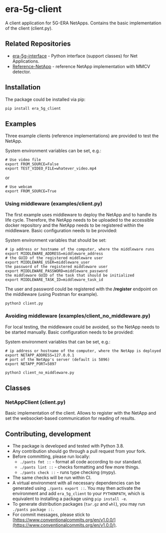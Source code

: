 # era-5g-client

A client application for 5G-ERA NetApps. Contains the basic implementation of the client (client.py).

## Related Repositories

- [era-5g-interface](https://github.com/5G-ERA/era-5g-interface) - Python interface (support classes) for Net Applications.
- [Reference-NetApp](https://github.com/5G-ERA/Reference-NetApp) - reference NetApp implementation with MMCV detector.

## Installation

The package could be installed via pip:

```bash
pip install era_5g_client
```

## Examples

Three example clients (reference implementations) are provided to test the NetApp.

System environment variables can be set, e.g.:
```
# Use video file
export FROM_SOURCE=False
export TEST_VIDEO_FILE=whatever_video.mp4
```
or
```
# Use webcam
export FROM_SOURCE=True
```

### Using middleware (examples/client.py)

The first example uses middleware to deploy the NetApp and to handle its life cycle. 
Therefore, the NetApp needs to be uploaded to the accessible docker repository 
and the NetApp needs to be registered within the middleware. Basic configuration needs to be provided:

System environment variables that should be set:

```
# ip address or hostname of the computer, where the middleware runs
export MIDDLEWARE_ADDRESS=middleware_address
# the GUID of the registered middleware user
export MIDDLEWARE_USER=middleware_user
the password of the registered middleware user
export MIDDLEWARE_PASSWORD=middleware_password
the middleware GUID of the task that should be initialized
export MIDDLEWARE_TASK_ID=middleware_task_id
```

The user and password could be registered with the **/register** endpoint on the middleware 
(using Postman for example).

```bash
python3 client.py
```

### Avoiding middleware (examples/client_no_middleware.py)

For local testing, the middleware could be avoided, so the NetApp needs to be started manually. 
Basic configuration needs to be provided:

System environment variables that can be set, e.g.:

```
# ip address or hostname of the computer, where the NetApp is deployed
export NETAPP_ADDRESS=127.0.0.1
# port of the NetApp's server (default is 5896)
export NETAPP_PORT=5897
```

```bash
python3 client_no_middleware.py
```

## Classes

### NetAppClient (client.py)

Basic implementation of the client. Allows to register with the NetApp and set the websocket-based 
communication for reading of results.

## Contributing, development

- The package is developed and tested with Python 3.8.
- Any contribution should go through a pull request from your fork.
- Before committing, please run locally:
  - `./pants fmt ::` - format all code according to our standard.
  - `./pants lint ::` - checks formatting and few more things.
  - `./pants check ::` - runs type checking (mypy).
- The same checks will be run within CI.
- A virtual environment with all necessary dependencies can be generated using `./pants export ::`. 
  You may then activate the environment and add `era_5g_client` to your `PYTHONPATH`, which is equivalent 
  to installing a package using `pip install -e`.
- To generate distribution packages (`tar.gz` and `whl`), you may run `./pants package ::`.
- For commit messages, please stick to 
[https://www.conventionalcommits.org/en/v1.0.0/](https://www.conventionalcommits.org/en/v1.0.0/).

